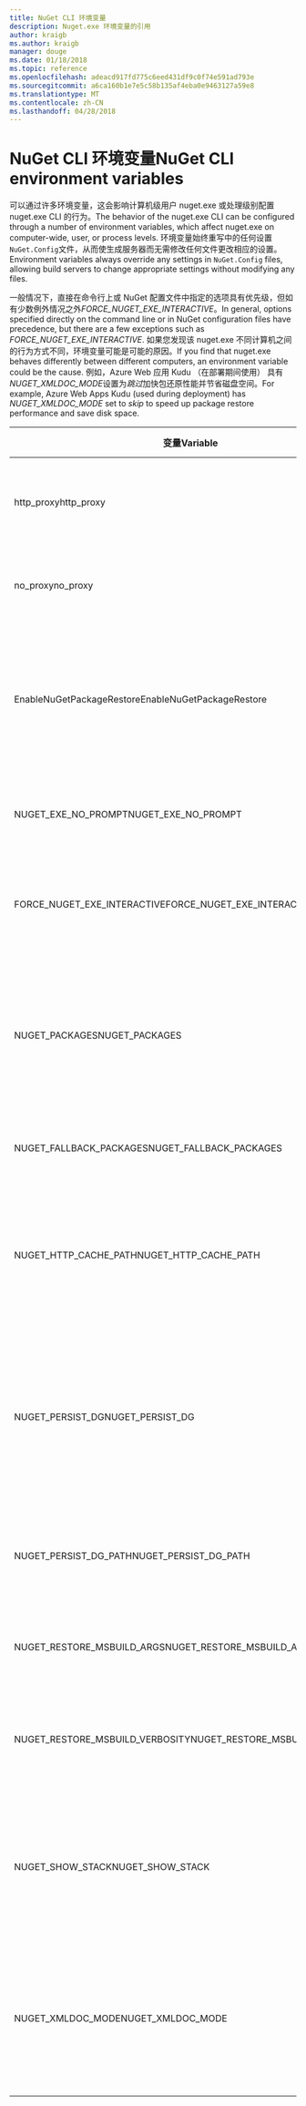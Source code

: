 ```yaml
---
title: NuGet CLI 环境变量
description: Nuget.exe 环境变量的引用
author: kraigb
ms.author: kraigb
manager: douge
ms.date: 01/18/2018
ms.topic: reference
ms.openlocfilehash: adeacd917fd775c6eed431df9c0f74e591ad793e
ms.sourcegitcommit: a6ca160b1e7e5c58b135af4eba0e9463127a59e8
ms.translationtype: MT
ms.contentlocale: zh-CN
ms.lasthandoff: 04/28/2018
---
```

# <a name="nuget-cli-environment-variables"></a><span data-ttu-id="2b0a8-103">NuGet CLI 环境变量</span><span class="sxs-lookup"><span data-stu-id="2b0a8-103">NuGet CLI environment variables</span></span>

<span data-ttu-id="2b0a8-104">可以通过许多环境变量，这会影响计算机级用户 nuget.exe 或处理级别配置 nuget.exe CLI 的行为。</span><span class="sxs-lookup"><span data-stu-id="2b0a8-104">The behavior of the nuget.exe CLI can be configured through a number of environment variables, which affect nuget.exe on computer-wide, user, or process levels.</span></span> <span data-ttu-id="2b0a8-105">环境变量始终重写中的任何设置`NuGet.Config`文件，从而使生成服务器而无需修改任何文件更改相应的设置。</span><span class="sxs-lookup"><span data-stu-id="2b0a8-105">Environment variables always override any settings in `NuGet.Config` files, allowing build servers to change appropriate settings without modifying any files.</span></span>

<span data-ttu-id="2b0a8-106">一般情况下，直接在命令行上或 NuGet 配置文件中指定的选项具有优先级，但如有少数例外情况之外*FORCE_NUGET_EXE_INTERACTIVE*。</span><span class="sxs-lookup"><span data-stu-id="2b0a8-106">In general, options specified directly on the command line or in NuGet configuration files have precedence, but there are a few exceptions such as *FORCE_NUGET_EXE_INTERACTIVE*.</span></span> <span data-ttu-id="2b0a8-107">如果您发现该 nuget.exe 不同计算机之间的行为方式不同，环境变量可能是可能的原因。</span><span class="sxs-lookup"><span data-stu-id="2b0a8-107">If you find that nuget.exe behaves differently between different computers, an environment variable could be the cause.</span></span> <span data-ttu-id="2b0a8-108">例如，Azure Web 应用 Kudu （在部署期间使用） 具有*NUGET_XMLDOC_MODE*设置为*跳过*加快包还原性能并节省磁盘空间。</span><span class="sxs-lookup"><span data-stu-id="2b0a8-108">For example, Azure Web Apps Kudu (used during deployment) has *NUGET_XMLDOC_MODE* set to *skip* to speed up package restore performance and save disk space.</span></span>

| <span data-ttu-id="2b0a8-109">变量</span><span class="sxs-lookup"><span data-stu-id="2b0a8-109">Variable</span></span> | <span data-ttu-id="2b0a8-110">描述</span><span class="sxs-lookup"><span data-stu-id="2b0a8-110">Description</span></span> | <span data-ttu-id="2b0a8-111">备注</span><span class="sxs-lookup"><span data-stu-id="2b0a8-111">Remarks</span></span> |
| --- | --- | --- |
| <span data-ttu-id="2b0a8-112">http_proxy</span><span class="sxs-lookup"><span data-stu-id="2b0a8-112">http_proxy</span></span> | <span data-ttu-id="2b0a8-113">用于 NuGet HTTP 操作的 http 代理。</span><span class="sxs-lookup"><span data-stu-id="2b0a8-113">Http proxy used for NuGet HTTP operations.</span></span> | <span data-ttu-id="2b0a8-114">这将指定为`http://<username>:<password>@proxy.com`。</span><span class="sxs-lookup"><span data-stu-id="2b0a8-114">This would be specified as `http://<username>:<password>@proxy.com`.</span></span> |
| <span data-ttu-id="2b0a8-115">no_proxy</span><span class="sxs-lookup"><span data-stu-id="2b0a8-115">no_proxy</span></span> | <span data-ttu-id="2b0a8-116">配置从使用代理跳过的域。</span><span class="sxs-lookup"><span data-stu-id="2b0a8-116">Configures domains to bypass from using proxy.</span></span> | <span data-ttu-id="2b0a8-117">指定为用逗号 （，） 分隔的域。</span><span class="sxs-lookup"><span data-stu-id="2b0a8-117">Specified as domains separated by comma (,).</span></span> |
| <span data-ttu-id="2b0a8-118">EnableNuGetPackageRestore</span><span class="sxs-lookup"><span data-stu-id="2b0a8-118">EnableNuGetPackageRestore</span></span> | <span data-ttu-id="2b0a8-119">如果 NuGet 应隐式授予同意的情况下，如果需要在还原包用于的标志。</span><span class="sxs-lookup"><span data-stu-id="2b0a8-119">Flag for if NuGet should implicitly grant consent if that's required by package on restore.</span></span> | <span data-ttu-id="2b0a8-120">指定的标志将被视为*true*或*1*，未设置视为标志的任何其他值。</span><span class="sxs-lookup"><span data-stu-id="2b0a8-120">Specified flag is treated as *true* or *1*, any other value treated as flag not set.</span></span> |
| <span data-ttu-id="2b0a8-121">NUGET_EXE_NO_PROMPT</span><span class="sxs-lookup"><span data-stu-id="2b0a8-121">NUGET_EXE_NO_PROMPT</span></span> | <span data-ttu-id="2b0a8-122">会使该 exe 用于提示输入凭据。</span><span class="sxs-lookup"><span data-stu-id="2b0a8-122">Prevents the exe for prompting for credentials.</span></span> | <span data-ttu-id="2b0a8-123">任何值，除了 null 或空字符串将被视为此标记集/true。</span><span class="sxs-lookup"><span data-stu-id="2b0a8-123">Any value except null or empty string will be treated as this flag set/true.</span></span> |
| <span data-ttu-id="2b0a8-124">FORCE_NUGET_EXE_INTERACTIVE</span><span class="sxs-lookup"><span data-stu-id="2b0a8-124">FORCE_NUGET_EXE_INTERACTIVE</span></span> | <span data-ttu-id="2b0a8-125">要强制交互模式的全局环境变量。</span><span class="sxs-lookup"><span data-stu-id="2b0a8-125">Global environment variable to force interactive mode.</span></span> | <span data-ttu-id="2b0a8-126">任何值，除了 null 或空字符串将被视为此标记集/true。</span><span class="sxs-lookup"><span data-stu-id="2b0a8-126">Any value except null or empty string will be treated as this flag set/true.</span></span> |
| <span data-ttu-id="2b0a8-127">NUGET_PACKAGES</span><span class="sxs-lookup"><span data-stu-id="2b0a8-127">NUGET_PACKAGES</span></span> | <span data-ttu-id="2b0a8-128">路径以用于*全局包*文件夹上所述[管理全局包和缓存文件夹](../consume-packages/managing-the-global-packages-and-cache-folders.md)。</span><span class="sxs-lookup"><span data-stu-id="2b0a8-128">Path to use for the *global-packages* folder as described on [Managing the global packages and cache folders](../consume-packages/managing-the-global-packages-and-cache-folders.md).</span></span> | <span data-ttu-id="2b0a8-129">指定为绝对路径。</span><span class="sxs-lookup"><span data-stu-id="2b0a8-129">Specified as absolute path.</span></span> |
| <span data-ttu-id="2b0a8-130">NUGET_FALLBACK_PACKAGES</span><span class="sxs-lookup"><span data-stu-id="2b0a8-130">NUGET_FALLBACK_PACKAGES</span></span> | <span data-ttu-id="2b0a8-131">全局回退包文件夹。</span><span class="sxs-lookup"><span data-stu-id="2b0a8-131">Global fallback packages folders.</span></span> | <span data-ttu-id="2b0a8-132">用分号 （;） 分隔的绝对文件夹路径。</span><span class="sxs-lookup"><span data-stu-id="2b0a8-132">Absolute folder paths separated by semicolon (;).</span></span> |
| <span data-ttu-id="2b0a8-133">NUGET_HTTP_CACHE_PATH</span><span class="sxs-lookup"><span data-stu-id="2b0a8-133">NUGET_HTTP_CACHE_PATH</span></span> | <span data-ttu-id="2b0a8-134">路径以用于*http 缓存*文件夹上所述[管理全局包和缓存文件夹](../consume-packages/managing-the-global-packages-and-cache-folders.md)。</span><span class="sxs-lookup"><span data-stu-id="2b0a8-134">Path to use for the *http-cache* folder as described on [Managing the global packages and cache folders](../consume-packages/managing-the-global-packages-and-cache-folders.md).</span></span> | <span data-ttu-id="2b0a8-135">指定为绝对路径。</span><span class="sxs-lookup"><span data-stu-id="2b0a8-135">Specified as absolute path.</span></span> |
| <span data-ttu-id="2b0a8-136">NUGET_PERSIST_DG</span><span class="sxs-lookup"><span data-stu-id="2b0a8-136">NUGET_PERSIST_DG</span></span> | <span data-ttu-id="2b0a8-137">标志指示是否应保持 dg 文件 （MSBuild 中收集的数据）。</span><span class="sxs-lookup"><span data-stu-id="2b0a8-137">Flag indicating if dg files (data collected from MSBuild) should be persisted.</span></span> | <span data-ttu-id="2b0a8-138">指定为*true*或*false* （默认），如果 NUGET_PERSIST_DG_PATH 未设置将存储到临时目录 （NuGetScratch 文件夹当前环境临时目录中）。</span><span class="sxs-lookup"><span data-stu-id="2b0a8-138">Specified as *true* or *false* (default), if NUGET_PERSIST_DG_PATH not set will be stored to temporary directory (NuGetScratch folder in current environment temp directory).</span></span> |
| <span data-ttu-id="2b0a8-139">NUGET_PERSIST_DG_PATH</span><span class="sxs-lookup"><span data-stu-id="2b0a8-139">NUGET_PERSIST_DG_PATH</span></span> | <span data-ttu-id="2b0a8-140">若要保留 dg 文件的路径。</span><span class="sxs-lookup"><span data-stu-id="2b0a8-140">Path to persist dg files.</span></span> | <span data-ttu-id="2b0a8-141">指定为绝对路径，此选项是时才使用*NUGET_PERSIST_DG*设置为 true。</span><span class="sxs-lookup"><span data-stu-id="2b0a8-141">Specified as absolute path, this option is only used when *NUGET_PERSIST_DG* is set to true.</span></span> |
| <span data-ttu-id="2b0a8-142">NUGET_RESTORE_MSBUILD_ARGS</span><span class="sxs-lookup"><span data-stu-id="2b0a8-142">NUGET_RESTORE_MSBUILD_ARGS</span></span> | <span data-ttu-id="2b0a8-143">设置其他 MSBuild 自变量。</span><span class="sxs-lookup"><span data-stu-id="2b0a8-143">Sets additional MSBuild arguments.</span></span> | |
| <span data-ttu-id="2b0a8-144">NUGET_RESTORE_MSBUILD_VERBOSITY</span><span class="sxs-lookup"><span data-stu-id="2b0a8-144">NUGET_RESTORE_MSBUILD_VERBOSITY</span></span> | <span data-ttu-id="2b0a8-145">设置 MSBuild 日志详细信息。</span><span class="sxs-lookup"><span data-stu-id="2b0a8-145">Sets the MSBuild log verbosity.</span></span> | <span data-ttu-id="2b0a8-146">默认值是*quiet* ("/ v: q")。</span><span class="sxs-lookup"><span data-stu-id="2b0a8-146">Default is *quiet* ("/v:q").</span></span> <span data-ttu-id="2b0a8-147">可能的值*q [uiet]*， *m [最低]*， *n [ormal]*， *d [etailed]*，和*diag [nostic]*。</span><span class="sxs-lookup"><span data-stu-id="2b0a8-147">Possible values *q[uiet]*, *m[inimal]*, *n[ormal]*, *d[etailed]*, and *diag[nostic]*.</span></span> |
| <span data-ttu-id="2b0a8-148">NUGET_SHOW_STACK</span><span class="sxs-lookup"><span data-stu-id="2b0a8-148">NUGET_SHOW_STACK</span></span> | <span data-ttu-id="2b0a8-149">确定是否应该向用户显示完整的异常 （包括堆栈跟踪）。</span><span class="sxs-lookup"><span data-stu-id="2b0a8-149">Determines whether the full exception (including stack trace) should be displayed to the user.</span></span> | <span data-ttu-id="2b0a8-150">指定为*true*或*false* （默认值）。</span><span class="sxs-lookup"><span data-stu-id="2b0a8-150">Specified as *true* or *false* (default).</span></span> |
| <span data-ttu-id="2b0a8-151">NUGET_XMLDOC_MODE</span><span class="sxs-lookup"><span data-stu-id="2b0a8-151">NUGET_XMLDOC_MODE</span></span> | <span data-ttu-id="2b0a8-152">确定应如何处理程序集 XML 文档文件提取。</span><span class="sxs-lookup"><span data-stu-id="2b0a8-152">Determines how assemblies XML documentation file extraction should be handled.</span></span> | <span data-ttu-id="2b0a8-153">支持的模式为*跳过*（不提取 XML 文档文件），*压缩*（作为 zip 存档中存储 XML 文档文件） 或*无*（默认值为，将 XML 文档文件视为常规文件）。</span><span class="sxs-lookup"><span data-stu-id="2b0a8-153">Supported modes are *skip* (do not extract XML documentation files), *compress* (store XML doc files as a zip archive) or *none* (default, treat XML doc files as regular files).</span></span> |
